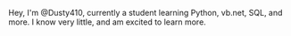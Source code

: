 Hey, I'm @Dusty410, currently a student learning Python, vb.net, SQL, and more. I know very little, and am excited to learn more.
